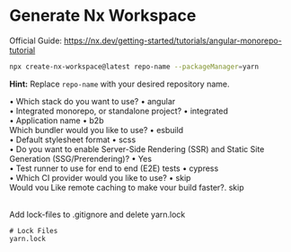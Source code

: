 #  Generate Nx Workspace

Official Guide: https://nx.dev/getting-started/tutorials/angular-monorepo-tutorial

```bash
npx create-nx-workspace@latest repo-name --packageManager=yarn
```
**Hint:** Replace `repo-name` with your desired repository name.


• Which stack do you want to use? • angular <br />
• Integrated monorepo, or standalone project? • integrated <br />
• Application name • b2b <br />
Which bundler would you like to use? • esbuild <br />
• Default stylesheet format • scss <br />
• Do you want to enable Server-Side Rendering (SSR) and Static Site Generation (SSG/Prerendering)? • Yes <br />
• Test runner to use for end to end (E2E) tests • cypress <br />
• Which CI provider would you like to use? • skip <br />
Would vou Like remote caching to make vour build faster?. skip <br /><br />


Add lock-files to .gitignore and delete yarn.lock
```.gitignore
# Lock Files
yarn.lock
```
